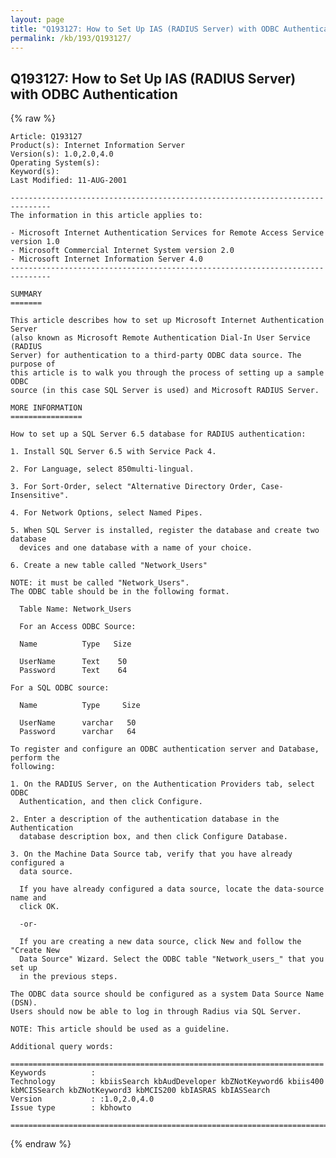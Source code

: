 ```yaml
---
layout: page
title: "Q193127: How to Set Up IAS (RADIUS Server) with ODBC Authentication"
permalink: /kb/193/Q193127/
---
```


## Q193127: How to Set Up IAS (RADIUS Server) with ODBC Authentication

{% raw %}

	Article: Q193127
	Product(s): Internet Information Server
	Version(s): 1.0,2.0,4.0
	Operating System(s): 
	Keyword(s): 
	Last Modified: 11-AUG-2001
	
	-------------------------------------------------------------------------------
	The information in this article applies to:
	
	- Microsoft Internet Authentication Services for Remote Access Service version 1.0 
	- Microsoft Commercial Internet System version 2.0 
	- Microsoft Internet Information Server 4.0 
	-------------------------------------------------------------------------------
	
	SUMMARY
	=======
	
	This article describes how to set up Microsoft Internet Authentication Server
	(also known as Microsoft Remote Authentication Dial-In User Service (RADIUS
	Server) for authentication to a third-party ODBC data source. The purpose of
	this article is to walk you through the process of setting up a sample ODBC
	source (in this case SQL Server is used) and Microsoft RADIUS Server.
	
	MORE INFORMATION
	================
	
	How to set up a SQL Server 6.5 database for RADIUS authentication:
	
	1. Install SQL Server 6.5 with Service Pack 4.
	
	2. For Language, select 850multi-lingual.
	
	3. For Sort-Order, select "Alternative Directory Order, Case-Insensitive".
	
	4. For Network Options, select Named Pipes.
	
	5. When SQL Server is installed, register the database and create two database
	  devices and one database with a name of your choice.
	
	6. Create a new table called "Network_Users"
	
	NOTE: it must be called "Network_Users".
	The ODBC table should be in the following format.
	
	  Table Name: Network_Users
	
	  For an Access ODBC Source:
	
	  Name          Type   Size
	
	  UserName      Text    50
	  Password      Text    64
	
	For a SQL ODBC source:
	
	  Name          Type     Size
	
	  UserName      varchar   50
	  Password      varchar   64
	
	To register and configure an ODBC authentication server and Database, perform the
	following:
	
	1. On the RADIUS Server, on the Authentication Providers tab, select ODBC
	  Authentication, and then click Configure.
	
	2. Enter a description of the authentication database in the Authentication
	  database description box, and then click Configure Database.
	
	3. On the Machine Data Source tab, verify that you have already configured a
	  data source.
	
	  If you have already configured a data source, locate the data-source name and
	  click OK.
	
	  -or-
	
	  If you are creating a new data source, click New and follow the "Create New
	  Data Source" Wizard. Select the ODBC table "Network_users_" that you set up
	  in the previous steps.
	
	The ODBC data source should be configured as a system Data Source Name (DSN).
	Users should now be able to log in through Radius via SQL Server.
	
	NOTE: This article should be used as a guideline.
	
	Additional query words:
	
	======================================================================
	Keywords          :  
	Technology        : kbiisSearch kbAudDeveloper kbZNotKeyword6 kbiis400 kbMCISSearch kbZNotKeyword3 kbMCIS200 kbIASRAS kbIASSearch
	Version           : :1.0,2.0,4.0
	Issue type        : kbhowto
	
	=============================================================================
	

{% endraw %}
